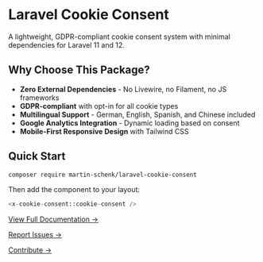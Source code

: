 # Laravel Cookie Consent

A lightweight, GDPR-compliant cookie consent system with minimal dependencies for Laravel 11 and 12.

## Why Choose This Package?

- **Zero External Dependencies** - No Livewire, no Filament, no JS frameworks
- **GDPR-compliant** with opt-in for all cookie types
- **Multilingual Support** - German, English, Spanish, and Chinese included
- **Google Analytics Integration** - Dynamic loading based on consent
- **Mobile-First Responsive Design** with Tailwind CSS

## Quick Start

```bash
composer require martin-schenk/laravel-cookie-consent
```

Then add the component to your layout:

```php
<x-cookie-consent::cookie-consent />
```

[View Full Documentation →](https://github.com/martin-schenk/laravel-cookie-consent#readme)

[Report Issues →](https://github.com/martin-schenk/laravel-cookie-consent/issues/new/choose)

[Contribute →](https://github.com/martin-schenk/laravel-cookie-consent/blob/main/CONTRIBUTING.md)
